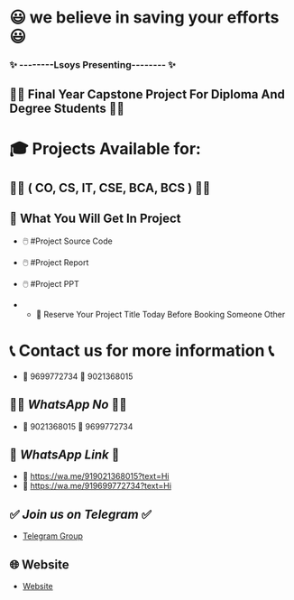 # 😃 we believe in saving your efforts 😃
### ✨ --------Lsoys Presenting-------- ✨

## 👩‍💻 Final Year Capstone Project For Diploma And Degree Students 👨‍💻

# 🎓 Projects Available for:
## 👩‍🎓 ( CO, CS, IT, CSE, BCA, BCS ) 👨‍🎓


## 🤔 What You Will Get In Project

* 🖱️ #Project Source Code
* 🖱️ #Project Report
* 🖱️ #Project PPT

* * 🔖 Reserve Your Project Title Today Before Booking Someone Other


# 📞 Contact us for more information 📞
* 📲 9699772734   📲 9021368015

## 👩‍💻 *WhatsApp No* 👨‍💻
* 📲 9021368015   📲 9699772734


## 🔗 *WhatsApp Link* 🔗
* 📲 https://wa.me/919021368015?text=Hi
* 📲 https://wa.me/919699772734?text=Hi

## ✅ *Join us on Telegram* ✅
* [Telegram Group](https://t.me/diplomaprojectss)

## 🌐 Website
* [Website](https://bit.ly/finalyearprojectsss)
